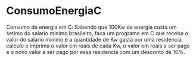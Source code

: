 # ConsumoEnergiaC
Consumo de energia em C: Sabendo que 100Kw de energia custa um setimo do salario minimo brasileiro, faca um programa em C 
que receba o valor do salario minimo e a quantidade de Kw gasta por uma residencia, calcule e imprima o valor em reais de 
cada Kw, o valor em reais a ser pago e o novo valor a ser pago por essa residencia com um desconto de 10%.
